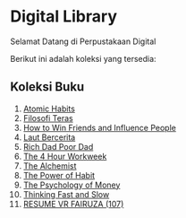 # Digital Library

Selamat Datang di Perpustakaan Digital  

Berikut ini adalah koleksi yang tersedia:  

## Koleksi Buku
1. [Atomic Habits](Atomic_Habits.pdf)  
2. [Filosofi Teras](Filosofi%20Teras.pdf)  
3. [How to Win Friends and Influence People](How%20to%20Win%20Friends%20and%20Influence%20People.pdf)  
4. [Laut Bercerita](Laut%20Bercerita.pdf)  
5. [Rich Dad Poor Dad](Rich%20Dad%20Poor%20Dad.pdf)  
6. [The 4 Hour Workweek](The%204%20Hour%20Workweek.pdf)  
7. [The Alchemist](The%20Alchemist.pdf)  
8. [The Power of Habit](The%20Power%20of%20Habit.pdf)  
9. [The Psychology of Money](The%20Psychology%20of%20Money.pdf)  
10. [Thinking Fast and Slow](Thinking%20Fast%20and%20Slow.pdf)  
11. [RESUME VR FAIRUZA (107)](RESUME%20VR%20FAIRUZA%20(107).pdf)
